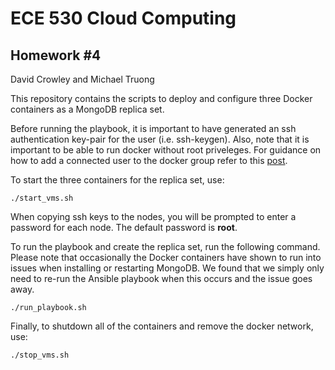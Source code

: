 # ECE 530 Cloud Computing
## Homework #4

David Crowley and Michael Truong

This repository contains the scripts to deploy and configure three Docker containers as a MongoDB replica set.

Before running the playbook, it is important to have generated an ssh authentication key-pair for the user (i.e. ssh-keygen). Also, note that it is important to be able to run docker without root priveleges. For guidance on how to add a connected user to the docker group refer to this [post](https://askubuntu.com/a/477554/1061536).

To start the three containers for the replica set, use:

```
./start_vms.sh
```

When copying ssh keys to the nodes, you will be prompted to enter a password for each node. The default password is **root**.

To run the playbook and create the replica set, run the following command. Please note that occasionally the Docker containers have shown to run into issues when installing or restarting MongoDB. We found that we simply only need to re-run the Ansible playbook when this occurs and the issue goes away.

```
./run_playbook.sh
```

Finally, to shutdown all of the containers and remove the docker network, use:

```
./stop_vms.sh
```
